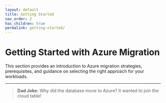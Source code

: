```yaml
---
layout: default
title: Getting Started
nav_order: 2
has_children: true
permalink: getting-started/
---
```


# Getting Started with Azure Migration

This section provides an introduction to Azure migration strategies, prerequisites, and guidance on selecting the right approach for your workloads.

---

> **Dad Joke:** Why did the database move to Azure? It wanted to join the cloud table!